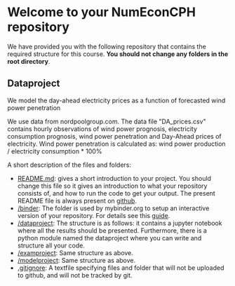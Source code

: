# Welcome to your NumEconCPH repository

We have provided you with the following repository that contains the required structure for this course. **You should not change any folders in the root directory**.

## Dataproject

We model the day-ahead electricity prices as a function of forecasted wind power penetration

We use data from nordpoolgroup.com.
The data file "DA_prices.csv" contains hourly observations of wind power prognosis, electricity consumption prognosis, wind power penetration and Day-Ahead prices of electricity.
Wind power penetration is calculated as: wind power production / electricity consumption * 100%

A short description of the files and folders:

* [README.md](/README.md): gives a short introduction to your project. You should change this file so it gives an introduction to what your repository consists of, and how to run the code to get your output. The present README file is always present on [github](https://www.github.com/numeconcopenhagen/numeconcopenhagen-2018/blob/master/README.md).
* [/binder](/binder/): The folder is used by mybinder.org to setup an interactive version of your repository. For details see this [guide](https://numeconcopenhagen.netlify.com/guides/mybinder/).
* [/dataproject](/dataproject): The structure is as follows: it contains a jupyter notebook where all the results should be presented. Furthermore, there is a python module named the dataproject where you can write and structure all your code.
* [/examproject](/examproject): Same structure as above.
* [/modelproject](/modelproject): Same structure as above.
* [.gitignore](/.gitignore): A textfile specifying files and folder that will not be uploaded to github, and will not be tracked by git.  
